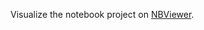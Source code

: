 Visualize the notebook project on [NBViewer](https://nbviewer.org/github/baiochi/LetsCode/blob/main/8_RNN/projects/Mini%20Projeto%201.ipynb#).
